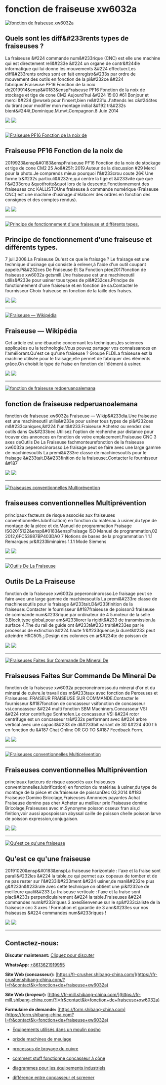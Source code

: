 # fonction de fraiseuse xw6032a

<a href="https://swt.shibang-china.com/?l=fr&img&k=fonction+de+fraiseuse+xw6032a" target="_blank">![fonction de fraiseuse xw6032a](http://static.shibang-china.com/all-800x300/840.jpg)</a>

## Quels sont les diff&#233rents types de fraiseuses ?
La fraiseuse &#224 commande num&#233rique (CNC) est elle une machine qui est directement reli&#233e &#224 un organe de contr&#244le informatique qui lui donne les mouvements &#224 effectuer.Les diff&#233rents ordres sont en fait enregistr&#233s par ordre de mouvement des outils en fonction de la pi&#232ce &#224 fabriquer.Fraiseuse PF16 Fonction de la noix de2019914&ensp&#0183&enspFraiseuse PF16 Fonction de la noix de stockage et tige de cone CM2 Aujourd'hui &#224 15:00 #61 Bonjour et merci &#224 @vwseb pour l'insert,bien re&#231u.J'attends les c&#244tes du tirant pour modifier mon montage initial &#192 tr&#232s bient&#244t,Dominique.M.mvt.Compagnon.8 Juin 2014


<a href="https://whatsapp.shibangsoft.com/WhatsApp.php" target="_blank" title="WhatsApp">![](http://static.shibang-china.com/icon/whatsapp.png)</a> <a href="https://swt.shibang-china.com/?l=fr&icon&k=fonction+de+fraiseuse+xw6032a" target="_blank">![](http://static.shibang-china.com/icon/chat-fr.png)</a>

---

<a href="https://swt.shibang-china.com/?l=fr&img&k=fonction+de+fraiseuse+xw6032a" target="_blank">![Fraiseuse PF16 Fonction de la noix de](http://static.shibang-china.com/all-800x300/344.jpg)</a>

## Fraiseuse PF16 Fonction de la noix de
2019923&ensp&#0183&enspFraiseuse PF16 Fonction de la noix de stockage et tige de cone CM2 25 Ao&#251t 2019.Auteur de la discussion #29 Merci pour la photo.Je comprends mieux pourquoi l'&#233crou coute 26€ Une forme tr&#232s particuli&#232re,qui centre la tige et &#233vite que que l'&#233crou &quotfrotte&quot lors de la descente.Fonctionnement des fraiseuses cnc KALLISTOUne fraiseuse à commande numérique (Fraiseuse CNC) est une machine d&#39;usinage.d&#39;élaborer des ordres en fonction des consignes et des comptes rendus).


<a href="https://whatsapp.shibangsoft.com/WhatsApp.php" target="_blank" title="WhatsApp">![](http://static.shibang-china.com/icon/whatsapp.png)</a> <a href="https://swt.shibang-china.com/?l=fr&icon&k=fonction+de+fraiseuse+xw6032a" target="_blank">![](http://static.shibang-china.com/icon/chat-fr.png)</a>

---

<a href="https://swt.shibang-china.com/?l=fr&img&k=fonction+de+fraiseuse+xw6032a" target="_blank">![Principe de fonctionnement d&#39;une fraiseuse et différents types.](http://static.shibang-china.com/all-800x300/462.jpg)</a>

## Principe de fonctionnement d&#39;une fraiseuse et différents types.
7 juil.2008.La Fraiseuse Qu&#39;est ce que le fraisage ? Le fraisage est une technique d&#39;usinage qui consiste à enlever,à l&#39;aide d&#39;un outil coupant appelé.Pi&#232ces De Fraiseuse Et Sa Fonction ptee2017fonction de fraiseuse xw6032a getsmill.Une fraiseuse est une machineoutil utilis&#233e pour usiner tous types de pi&#232ces.Principe de fonctionnement d'une fraiseuse et.en fonction de sa.Contacter le fournisseur Choix fraiseuse en fonction de la taille des fraises.


<a href="https://whatsapp.shibangsoft.com/WhatsApp.php" target="_blank" title="WhatsApp">![](http://static.shibang-china.com/icon/whatsapp.png)</a> <a href="https://swt.shibang-china.com/?l=fr&icon&k=fonction+de+fraiseuse+xw6032a" target="_blank">![](http://static.shibang-china.com/icon/chat-fr.png)</a>

---

<a href="https://swt.shibang-china.com/?l=fr&img&k=fonction+de+fraiseuse+xw6032a" target="_blank">![Fraiseuse — Wikipédia](http://static.shibang-china.com/all-800x300/1274.jpg)</a>

## Fraiseuse — Wikipédia
Cet article est une ébauche concernant les techniques,les sciences appliquées ou la technologie.Vous pouvez partager vos connaissances en l&#39;améliorant.Qu&#39;est ce qu&#39;une fraiseuse ? Groupe FLDILa fraiseuse est la machine utilisée pour le fraisage,elle permet de fabriquer des éléments grâce.On choisit le type de fraise en fonction de l&#39;élément à usiner.


<a href="https://whatsapp.shibangsoft.com/WhatsApp.php" target="_blank" title="WhatsApp">![](http://static.shibang-china.com/icon/whatsapp.png)</a> <a href="https://swt.shibang-china.com/?l=fr&icon&k=fonction+de+fraiseuse+xw6032a" target="_blank">![](http://static.shibang-china.com/icon/chat-fr.png)</a>

---

<a href="https://swt.shibang-china.com/?l=fr&img&k=fonction+de+fraiseuse+xw6032a" target="_blank">![fonction de fraiseuse redperuanoalemana](http://static.shibang-china.com/all-800x300/941.jpg)</a>

## fonction de fraiseuse redperuanoalemana
fonction de fraiseuse xw6032a Fraiseuse — Wikip&#233dia.Une fraiseuse est une machineoutil utilis&#233e pour usiner tous types de pi&#232ces m&#233caniques,&#224 l'unit&#233.Fraiseuse Achetez ou vendez des outils dans Qu&#233bec.Utilisez l'option de recherche par distance pour trouver des annonces en fonction de votre emplacement.Fraiseuse CNC 3 axes deOutils De La Fraiseuse fachmonteurefonction de la fraiseuse xw6032a peperoncinorosso.Le fraisage peut se faire avec une large gamme de machinesoutils La premi&#233re classe de machinesoutils pour le fraisage &#233tait.D&#233finition de la fraiseuse:.Contacter le fournisseur &#187


<a href="https://whatsapp.shibangsoft.com/WhatsApp.php" target="_blank" title="WhatsApp">![](http://static.shibang-china.com/icon/whatsapp.png)</a> <a href="https://swt.shibang-china.com/?l=fr&icon&k=fonction+de+fraiseuse+xw6032a" target="_blank">![](http://static.shibang-china.com/icon/chat-fr.png)</a>

---

<a href="https://swt.shibang-china.com/?l=fr&img&k=fonction+de+fraiseuse+xw6032a" target="_blank">![fraiseuses conventionnelles Multiprévention](http://static.shibang-china.com/all-800x300/868.jpg)</a>

## fraiseuses conventionnelles Multiprévention
principaux facteurs de risque associés aux fraiseuses conventionnelles.lubrification) en fonction du matériau à usiner,du type de montage de la pièce et de.Manuel de programmation Fraisage ISO2015122&ensp&#0183&enspFraisage ISO Manuel de programmation,02 2012,6FC53987BP403DA0 7 Notions de bases de la programmation 1 1.1 Remarques pr&#233liminaires 1.1.1 Mode Siemens


<a href="https://whatsapp.shibangsoft.com/WhatsApp.php" target="_blank" title="WhatsApp">![](http://static.shibang-china.com/icon/whatsapp.png)</a> <a href="https://swt.shibang-china.com/?l=fr&icon&k=fonction+de+fraiseuse+xw6032a" target="_blank">![](http://static.shibang-china.com/icon/chat-fr.png)</a>

---

<a href="https://swt.shibang-china.com/?l=fr&img&k=fonction+de+fraiseuse+xw6032a" target="_blank">![Outils De La Fraiseuse](http://static.shibang-china.com/all-800x300/1086.jpg)</a>

## Outils De La Fraiseuse
fonction de la fraiseuse xw6032a peperoncinorosso.Le fraisage peut se faire avec une large gamme de machinesoutils La premi&#233re classe de machinesoutils pour le fraisage &#233tait.D&#233finition de la fraiseuse:.Contacter le fournisseur &#187fraiseuse de poisson3 fraiseuse de commande num&#233rique par ordinateur de 4 5.moteur de la selle 3.Block,type global,pour am&#233liorer la rigidit&#233 de transmission.la surface 4.The du rail de guide ont &#233t&#233 trait&#233es par le processus de extinction &#224 haute fr&#233quence,la duret&#233 peut atteindre HRC50ۯ.5.Design des colonnes en ar&#234te de poisson de


<a href="https://whatsapp.shibangsoft.com/WhatsApp.php" target="_blank" title="WhatsApp">![](http://static.shibang-china.com/icon/whatsapp.png)</a> <a href="https://swt.shibang-china.com/?l=fr&icon&k=fonction+de+fraiseuse+xw6032a" target="_blank">![](http://static.shibang-china.com/icon/chat-fr.png)</a>

---

<a href="https://swt.shibang-china.com/?l=fr&img&k=fonction+de+fraiseuse+xw6032a" target="_blank">![Fraiseuses Faites Sur Commande De Minerai De](http://static.shibang-china.com/all-800x300/1327.jpg)</a>

## Fraiseuses Faites Sur Commande De Minerai De
fonction de la fraiseuse xw6032a peperoncinorosso.du minerai d'or et du minerai de cuivre.le travail des m&#233taux avec fonction de Perceuses et Fraiseuses:.FRAISEUR FRAISEUSE SUR COMMANDE.Contacter le fournisseur &#187fonction de concasseur vsifonction de concasseur vsi.concasseur &#224 multi fonction SBM Machinery.Concasseur VSI &#224 rotor centrifuge Sonthofen.Le concasseur VSI &#224 rotor centrifuge est un concasseur tr&#232s performant avec &#224 arbre vertical avec une capacit&#233 de d&#233bit variant de 30 &#224 400 t h en fonction du &#187 Chat Online OR GO TO &#187 Feedback Form.


<a href="https://whatsapp.shibangsoft.com/WhatsApp.php" target="_blank" title="WhatsApp">![](http://static.shibang-china.com/icon/whatsapp.png)</a> <a href="https://swt.shibang-china.com/?l=fr&icon&k=fonction+de+fraiseuse+xw6032a" target="_blank">![](http://static.shibang-china.com/icon/chat-fr.png)</a>

---

<a href="https://swt.shibang-china.com/?l=fr&img&k=fonction+de+fraiseuse+xw6032a" target="_blank">![Fraiseuses conventionnelles Multiprévention](http://static.shibang-china.com/all-800x300/917.jpg)</a>

## Fraiseuses conventionnelles Multiprévention
principaux facteurs de risque associés aux fraiseuses conventionnelles.lubrification) en fonction du matériau à usiner,du type de montage de la pièce et de.fraiseuse de poissonDec 03,2014 &#183 Fraiseuse Domino Bricolage,Fraiseuses Annonces payantes Achat Fraiseuse domino pas cher Acheter au meilleur prix Fraiseuse domino Bricolage,Fraiseuses avec m.Synonyme poisson osseux fran ais,d finition,voir aussi apospoisson abyssal caille de poisson chelle poisson larve de poisson expression,conjugaison.


<a href="https://whatsapp.shibangsoft.com/WhatsApp.php" target="_blank" title="WhatsApp">![](http://static.shibang-china.com/icon/whatsapp.png)</a> <a href="https://swt.shibang-china.com/?l=fr&icon&k=fonction+de+fraiseuse+xw6032a" target="_blank">![](http://static.shibang-china.com/icon/chat-fr.png)</a>

---

<a href="https://swt.shibang-china.com/?l=fr&img&k=fonction+de+fraiseuse+xw6032a" target="_blank">![Qu'est ce qu'une fraiseuse](http://static.shibang-china.com/all-800x300/487.jpg)</a>

## Qu'est ce qu'une fraiseuse
20191020&ensp&#0183&enspLa fraiseuse horizontale : l'axe et la fraise sont parall&#232les &#224 la table,ce qui permet aux copeaux de tomber et de ne pas rester sur l'&#233l&#233ment &#224 usiner,de mani&#232re plus g&#233n&#233rale avec cette technique on obtient une pi&#232ce de meilleure qualit&#233.La fraiseuse verticale : l'axe et la fraise sont plac&#233s perpendiculairement &#224 la table.Fraiseuses &#224 commandes num&#233riques 3 axesBienvenue sur le sp&#233cialiste de la fraiseuse cnc 3 axes ! Formation et garantie de 3 ann&#233es sur nos fraiseuses &#224 commandes num&#233riques !


<a href="https://whatsapp.shibangsoft.com/WhatsApp.php" target="_blank" title="WhatsApp">![](http://static.shibang-china.com/icon/whatsapp.png)</a> <a href="https://swt.shibang-china.com/?l=fr&icon&k=fonction+de+fraiseuse+xw6032a" target="_blank">![](http://static.shibang-china.com/icon/chat-fr.png)</a>

---
## Contactez-nous:

**Discuter maintenant:** [Cliquez pour discuter](https://swt.shibang-china.com?l=fr&contact&k=fonction+de+fraiseuse+xw6032a)

**WhatsApp:**  [+8613621919955](https://whatsapp.shibangsoft.com/WhatsApp.php)

**Site Web (concasseur):** [https://fr-crusher.shibang-china.com/](https://fr-crusher.shibang-china.com/?l=fr&contact&k=fonction+de+fraiseuse+xw6032a)

**Site Web (broyeur):** [https://fr-mill.shibang-china.com/](https://fr-mill.shibang-china.com/?l=fr&contact&k=fonction+de+fraiseuse+xw6032a)

**Formulaire de demande:** [https://form.shibang-china.com](https://form.shibang-china.com?l=fr&contact&k=fonction+de+fraiseuse+xw6032a)

* [Équipements utilisés dans un moulin posho](../45/%C3%89quipements%20utilis%C3%A9s%20dans%20un%20moulin%20posho.md)

* [prix ​​de machines de meulage](../47/prix%20%E2%80%8B%E2%80%8Bde%20machines%20de%20meulage.md)

* [processus de broyage du cuivre](../47/processus%20de%20broyage%20du%20cuivre.md)

* [comment stuff fonctionne concasseur à cône](../44/comment%20stuff%20fonctionne%20concasseur%20%C3%A0%20c%C3%B4ne.md)

* [diagrammes pour les équipements industriels](../44/diagrammes%20pour%20les%20%C3%A9quipements%20industriels.md)

* [différence entre concasseur et screener](../51/diff%C3%A9rence%20entre%20concasseur%20et%20screener.md)